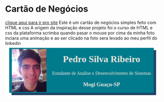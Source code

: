 # Cartão de Negócios

[clique aqui para ir pro site](https://pedro21ribeiro.github.io/busines-card/)
Este é um cartão de negócios simples feito com HTML e css
A origem da inspiração desse projeto foi o curso de HTML e css da plataforma scrimba
quando pasar o mouse por cima da minha foto inciara uma animação e ao ser clicado na foto
sera levado ao meu perfil do linkedin
![foto do site do cartão](cartao.png "Foto do site")